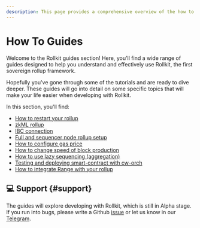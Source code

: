 ```yaml
---
description: This page provides a comprehensive overview of the how to guides available for Rollkit.
---
```


# How To Guides

Welcome to the Rollkit guides section! Here, you'll find a wide range of guides
designed to help you understand and effectively use Rollkit, the first sovereign
rollup framework.

Hopefully you've gone through some of the tutorials and are ready to dive
deeper. These guides will go into detail on some specific topics that will make
your life easier when developing with Rollkit.

In this section, you'll find:

  * [How to restart your rollup](/guides/restart-rollup.md)
  * [zkML rollup](/guides/zkml.md)
  * [IBC connection](/guides/ibc-connection.md)
  * [Full and sequencer node rollup setup](/guides/full-and-sequencer-node.md)
  * [How to configure gas price](/guides/gas-price.md)
  * [How to change speed of block production](/guides/block-times.md)
  * [How to use lazy sequencing (aggregation)](/guides/lazy-sequencing.md)
  * [Testing and deploying smart-contract with cw-orch](/guides/cw-orch.md)
  * [How to integrate Range with your rollup](/guides/rollup-monitoring.md)

## 💻 Support {#support}

The guides will explore developing with Rollkit, which is still in Alpha stage.
If you run into bugs, please write a Github
[issue](https://github.com/rollkit/docs/issues/new) or let us know in our
[Telegram](https://t.me/rollkit).

